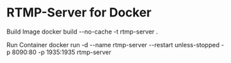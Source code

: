 # RTMP-Server for Docker

Build Image
docker build --no-cache -t rtmp-server .

Run Container 
docker run -d --name rtmp-server --restart unless-stopped -p 8090:80 -p 1935:1935 rtmp-server
